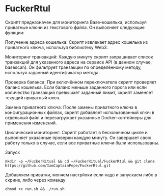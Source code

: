 # FuckerRtul
Скрипт предназначен для мониторинга Base-кошелька, используя приватные ключи из текстового файла. Он выполняет следующие функции:

Получение адреса кошелька: Скрипт извлекает адрес кошелька из приватного ключа, используя библиотеку Web3.

Мониторинг транзакций: Каждую минуту скрипт запрашивает список транзакций для указанного адреса на сервисе API (в данном случае, basescan). Он фильтрует транзакции по определённому методу, используя заданный идентификатор метода.

Проверка баланса: При включённом переключателе скрипт проверяет баланс кошелька. Если баланс меньше заданного порога или если количество транзакций превышает заданный лимит, скрипт заменяет текущий приватный ключ.

Замена приватного ключа: После замены приватного ключа в конфигурационных файлах, скрипт добавляет использованный ключ в отдельный файл и перезагружает указанные Docker-контейнеры для применения изменений.

Циклический мониторинг: Скрипт работает в бесконечном цикле и выполняет указанные проверки каждую минуту. Он завершает свою работу только в случае, если все приватные ключи были использованы.

Запуск

`mkdir -p ~/FuckerRitual && cd ~/FuckerRitual/FuckerRtul && git clone https://github.com/IamCaptainPepe/FuckerRtul.git`

Добавляем приватки, меняем настрйоки если надо и запускаем либо в скрине, либо через команду

`chmod +x run.sh && ./run.sh`
